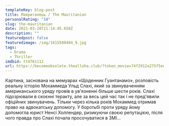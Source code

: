 ```yaml
---
templateKey: blog-post
title: Мавританець / The Mauritanian
personalRating: "10"
slug: the-mauritanian
date: 2021-03-28T21:14:45.658Z
description: ""
featuredpost: false
featuredimage: /img/1615500484_9.jpg
tags:
  - Drama
  - Thriller
imdbid: tt4761112
url: https://becomeobsolete.thealloha.club/?token_movie=74f2912a275f5ee845deda27f97955&token=535999c79bbffe96a9e913e3b9cabe
---
```

Картина, заснована на мемуарах «Щоденник Гуантанамо», розповість реальну історію Мохаммеда Ульд Слахі, який за звинуваченням американського уряду провів в ув'язненні більше шести років. Слахі підозрювали в скоєнні теракту, але за весь цей час так і не пред'явили офіційних звинувачень. Тільки через кілька років Мохаммед отримав право на адвокатську допомогу.  У боротьбі проти уряду йому допомогла юрист Ненсі Холлендер, ризикуючи своєю репутацією, після чого правда про Слахі почала просочуватися в ЗМІ...